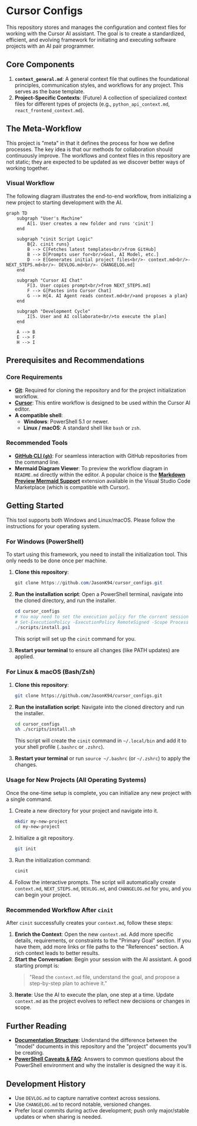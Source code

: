 # Cursor Configs

This repository stores and manages the configuration and context files for working with the Cursor AI assistant. The goal is to create a standardized, efficient, and evolving framework for initiating and executing software projects with an AI pair programmer.

## Core Components

1.  **`context_general.md`**: A general context file that outlines the foundational principles, communication styles, and workflows for any project. This serves as the base template.
2.  **Project-Specific Contexts**: (Future) A collection of specialized context files for different types of projects (e.g., `python_api_context.md`, `react_frontend_context.md`).

## The Meta-Workflow

This project is "meta" in that it defines the process for how we define processes. The key idea is that our methods for collaboration should continuously improve. The workflows and context files in this repository are not static; they are expected to be updated as we discover better ways of working together.

### Visual Workflow

The following diagram illustrates the end-to-end workflow, from initializing a new project to starting development with the AI.

```mermaid
graph TD
    subgraph "User's Machine"
        A[1. User creates a new folder and runs 'cinit']
    end

    subgraph "cinit Script Logic"
        B{2. cinit runs}
        B --> C[Fetches latest templates<br/>from GitHub]
        B --> D[Prompts user for<br/>Goal, AI Model, etc.]
        D --> E[Generates initial project files<br/>- context.md<br/>- NEXT_STEPS.md<br/>- DEVLOG.md<br/>- CHANGELOG.md]
    end

    subgraph "Cursor AI Chat"
        F[3. User copies prompt<br/>from NEXT_STEPS.md]
        F --> G[Pastes into Cursor Chat]
        G --> H{4. AI Agent reads context.md<br/>and proposes a plan}
    end

    subgraph "Development Cycle"
        I[5. User and AI collaborate<br/>to execute the plan]
    end

    A --> B
    E --> F
    H --> I
```

## Prerequisites and Recommendations

### Core Requirements

-   **[Git](https://git-scm.com/)**: Required for cloning the repository and for the project initialization workflow.
-   **[Cursor](https://cursor.sh/)**: This entire workflow is designed to be used within the Cursor AI editor.
-   **A compatible shell**:
    -   **Windows**: PowerShell 5.1 or newer.
    -   **Linux / macOS**: A standard shell like `bash` or `zsh`.

### Recommended Tools

-   **[GitHub CLI (`gh`)](https://cli.github.com/)**: For seamless interaction with GitHub repositories from the command line.
-   **Mermaid Diagram Viewer**: To preview the workflow diagram in `README.md` directly within the editor. A popular choice is the **[Markdown Preview Mermaid Support](https://marketplace.visualstudio.com/items?itemName=bierner.markdown-mermaid)** extension available in the Visual Studio Code Marketplace (which is compatible with Cursor).

## Getting Started

This tool supports both Windows and Linux/macOS. Please follow the instructions for your operating system.

### For Windows (PowerShell)

To start using this framework, you need to install the initialization tool. This only needs to be done once per machine.

1.  **Clone this repository**:
    ```powershell
    git clone https://github.com/JasonK94/cursor_configs.git
    ```

2.  **Run the installation script**:
    Open a PowerShell terminal, navigate into the cloned directory, and run the installer.
    ```powershell
    cd cursor_configs
    # You may need to set the execution policy for the current session first
    # Set-ExecutionPolicy -ExecutionPolicy RemoteSigned -Scope Process
    ./scripts/install.ps1
    ```
    This script will set up the `cinit` command for you.

3.  **Restart your terminal** to ensure all changes (like PATH updates) are applied.

### For Linux & macOS (Bash/Zsh)

1.  **Clone this repository**:
    ```bash
    git clone https://github.com/JasonK94/cursor_configs.git
    ```

2.  **Run the installation script**:
    Navigate into the cloned directory and run the installer.
    ```bash
    cd cursor_configs
    sh ./scripts/install.sh
    ```
    This script will create the `cinit` command in `~/.local/bin` and add it to your shell profile (`.bashrc` or `.zshrc`).

3.  **Restart your terminal** or run `source ~/.bashrc` (or `~/.zshrc`) to apply the changes.

### Usage for New Projects (All Operating Systems)

Once the one-time setup is complete, you can initialize any new project with a single command.

1.  Create a new directory for your project and navigate into it.
    ```sh
    mkdir my-new-project
    cd my-new-project
    ```
2.  Initialize a git repository.
    ```sh
    git init
    ```
3.  Run the initialization command:
    ```sh
    cinit
    ```
4.  Follow the interactive prompts. The script will automatically create `context.md`, `NEXT_STEPS.md`, `DEVLOG.md`, and `CHANGELOG.md` for you, and you can begin your project.

### Recommended Workflow After `cinit`

After `cinit` successfully creates your `context.md`, follow these steps:

1.  **Enrich the Context**: Open the new `context.md`. Add more specific details, requirements, or constraints to the "Primary Goal" section. If you have them, add more links or file paths to the "References" section. A rich context leads to better results.
2.  **Start the Conversation**: Begin your session with the AI assistant. A good starting prompt is:
    > "Read the `context.md` file, understand the goal, and propose a step-by-step plan to achieve it."
3.  **Iterate**: Use the AI to execute the plan, one step at a time. Update `context.md` as the project evolves to reflect new decisions or changes in scope.

## Further Reading

-   **[Documentation Structure](./docs/project_structure.md)**: Understand the difference between the "model" documents in this repository and the "project" documents you'll be creating.
-   **[PowerShell Caveats & FAQ](./docs/powershell_caveats.md)**: Answers to common questions about the PowerShell environment and why the installer is designed the way it is.

## Development History

- Use `DEVLOG.md` to capture narrative context across sessions.
- Use `CHANGELOG.md` to record notable, versioned changes.
- Prefer local commits during active development; push only major/stable updates or when sharing is needed.
